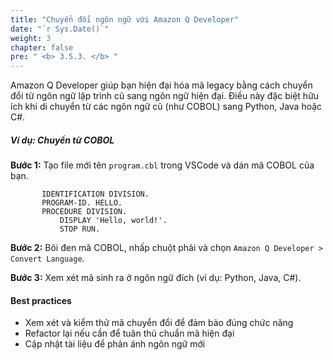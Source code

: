 ```yaml
---
title: "Chuyển đổi ngôn ngữ với Amazon Q Developer"
date: "`r Sys.Date()`"
weight: 3
chapter: false
pre: " <b> 3.5.3. </b> "
---
```


Amazon Q Developer giúp bạn hiện đại hóa mã legacy bằng cách chuyển đổi từ ngôn ngữ lập trình cũ sang ngôn ngữ hiện đại. Điều này đặc biệt hữu ích khi di chuyển từ các ngôn ngữ cũ (như COBOL) sang Python, Java hoặc C#.

##### Ví dụ: Chuyển từ COBOL

**Bước 1:** Tạo file mới tên `program.cbl` trong VSCode và dán mã COBOL của bạn.

```cobol
       IDENTIFICATION DIVISION.
       PROGRAM-ID. HELLO.
       PROCEDURE DIVISION.
           DISPLAY 'Hello, world!'.
           STOP RUN.
```

**Bước 2:** Bôi đen mã COBOL, nhấp chuột phải và chọn `Amazon Q Developer > Convert Language`.

**Bước 3:** Xem xét mã sinh ra ở ngôn ngữ đích (ví dụ: Python, Java, C#).

#### Best practices
- Xem xét và kiểm thử mã chuyển đổi để đảm bảo đúng chức năng
- Refactor lại nếu cần để tuân thủ chuẩn mã hiện đại
- Cập nhật tài liệu để phản ánh ngôn ngữ mới